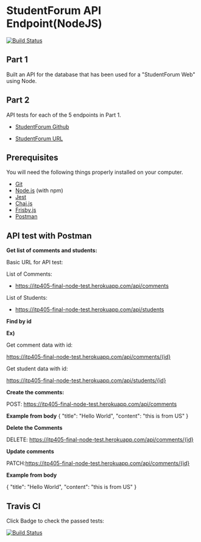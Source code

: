 # StudentForum API Endpoint(NodeJS)
[![Build Status](https://travis-ci.org/ITP405/ITP405_final_node_test.svg?branch=master)](https://travis-ci.org/ITP405/ITP405_final_node_test)

## Part 1
Built an API for the database that has been used for a "StudentForum Web" using Node. 

## Part 2
API tests for each of the 5 endpoints in Part 1. 

* [StudentForum Github](https://github.com/Jaejun-Project/Student_Forum_Laravel)

* [StudentForum URL](https://itp405-jaejun-final-laravel.herokuapp.com/)



## Prerequisites

You will need the following things properly installed on your computer.

* [Git](https://git-scm.com/)
* [Node.js](https://nodejs.org/) (with npm)
* [Jest](https://jestjs.io/)
* [Chai.js](https://www.chaijs.com/)
* [Frisby.js](https://docs.frisbyjs.com/)
* [Postman](https://www.postman.com/)

## API test with Postman 

**Get list of comments and students:** 

Basic URL for API test: 

List of Comments:
* https://itp405-final-node-test.herokuapp.com/api/comments

List of Students:
* https://itp405-final-node-test.herokuapp.com/api/students

**Find by id**

**Ex)**

Get comment data with id:

https://itp405-final-node-test.herokuapp.com/api/comments/{id}

Get student data with id:

https://itp405-final-node-test.herokuapp.com/api/students/{id}

**Create the comments:** 

POST: https://itp405-final-node-test.herokuapp.com/api/comments

**Example from body** 
{
	"title": "Hello World",
	"content": "this is from US"
}

**Delete the  Comments**

DELETE: https://itp405-final-node-test.herokuapp.com/api/comments/{id}

**Update comments**

PATCH:https://itp405-final-node-test.herokuapp.com/api/comments/{id}

**Example from body** 

{
	"title": "Hello World",
	"content": "this is from US"
}

## Travis CI 

Click Badge to check the passed tests:

[![Build Status](https://travis-ci.org/ITP405/ITP405_final_node_test.svg?branch=master)](https://travis-ci.org/ITP405/ITP405_final_node_test)

